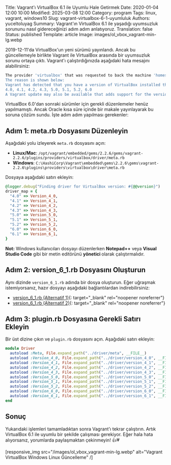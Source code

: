 Title: Vagrant'ı VirtualBox 6.1 ile Uyumlu Hale Getirmek
Date: 2020-01-04 12:00 10:00
Modified: 2025-03-08 12:00
Category: program
Tags: linux, vagrant, windows10
Slug: vagrant-virtualbox-6-1-uyumluluk
Authors: yuceltoluyag
Summary: Vagrant'ın VirtualBox 6.1 ile yaşadığı uyumsuzluk sorununu nasıl gidereceğinizi adım adım anlatıyoruz.
Translation: false
Status: published
Template: article
Image: images/ol_vbox_vagrant-min-lg.webp



2019-12-11'da VirtualBox'un yeni sürümü yayınlandı. Ancak bu güncellemeyle birlikte Vagrant ile VirtualBox arasında bir uyumsuzluk sorunu ortaya çıktı. Vagrant'ı çalıştırdığınızda aşağıdaki hata mesajını alabilirsiniz:

```bash
The provider 'virtualbox' that was requested to back the machine 'homestead' is reporting that it isn't usable on this system.
The reason is shown below:
Vagrant has detected that you have a version of VirtualBox installed that is not supported by this version of Vagrant. Please install one of the supported versions listed below to use Vagrant:
4.0, 4.1, 4.2, 4.3, 5.0, 5.1, 5.2, 6.0
A Vagrant update may also be available that adds support for the version you specified. Please check www.vagrantup.com/downloads.html to download the latest version.
```

VirtualBox 6.0'dan sonraki sürümler için gerekli düzenlemeler henüz yapılmamıştı. Ancak Oracle kısa süre içinde bir makale yayınlayarak bu soruna çözüm sundu. İşte adım adım yapılması gerekenler:

## Adım 1: meta.rb Dosyasını Düzenleyin

Aşağıdaki yolu izleyerek `meta.rb` dosyasını açın:

- **Linux/Mac**: `/opt/vagrant/embedded/gems/2.2.6/gems/vagrant-2.2.6/plugins/providers/virtualbox/driver/meta.rb`
- **Windows**: `C:\HashiCorp\Vagrant\embedded\gems\2.2.6\gems\vagrant-2.2.6\plugins\providers\virtualbox\driver\meta.rb`

Dosyaya aşağıdaki satırı ekleyin:

```ruby
@logger.debug("Finding driver for VirtualBox version: #{@@version}")
driver_map = {
  "4.0" => Version_4_0,
  "4.1" => Version_4_1,
  "4.2" => Version_4_2,
  "4.3" => Version_4_3,
  "5.0" => Version_5_0,
  "5.1" => Version_5_1,
  "5.2" => Version_5_2,
  "6.0" => Version_6_0,
  "6.1" => Version_6_1,
}
```

<div class="info-box important">
<b>Not:</b> Windows kullanıcıları dosyayı düzenlerken <b>Notepad++</b> veya <b>Visual Studio Code</b> gibi bir metin editörünü <b>yönetici </b>olarak çalıştırmalıdır.
</div>

## Adım 2: version_6_1.rb Dosyasını Oluşturun

Aynı dizinde `version_6_1.rb` adında bir dosya oluşturun. Eğer uğraşmak istemiyorsanız, hazır dosyayı aşağıdaki bağlantılardan indirebilirsiniz:

- [version_6_1.rb (Alternatif 1)](http://www.coter.net/upload/version_6_1.rb){: target="_blank" rel="noopener noreferrer"}
- [version_6_1.rb (Alternatif 2)](http://www.mediafire.com/file/wzq4l2xe6ul2dnw/version_6_1.rb/file){: target="_blank" rel="noopener noreferrer"}

## Adım 3: plugin.rb Dosyasına Gerekli Satırı Ekleyin

Bir üst dizine çıkın ve `plugin.rb` dosyasını açın. Aşağıdaki satırı ekleyin:

```ruby
module Driver
  autoload :Meta, File.expand_path("../driver/meta", __FILE__)
  autoload :Version_4_0, File.expand_path("../driver/version_4_0", __FILE__)
  autoload :Version_4_1, File.expand_path("../driver/version_4_1", __FILE__)
  autoload :Version_4_2, File.expand_path("../driver/version_4_2", __FILE__)
  autoload :Version_4_3, File.expand_path("../driver/version_4_3", __FILE__)
  autoload :Version_5_0, File.expand_path("../driver/version_5_0", __FILE__)
  autoload :Version_5_1, File.expand_path("../driver/version_5_1", __FILE__)
  autoload :Version_5_2, File.expand_path("../driver/version_5_2", __FILE__)
  autoload :Version_6_0, File.expand_path("../driver/version_6_0", __FILE__)
  autoload :Version_6_1, File.expand_path("../driver/version_6_1", __FILE__)
end
```

## Sonuç

Yukarıdaki işlemleri tamamladıktan sonra Vagrant'ı tekrar çalıştırın. Artık VirtualBox 6.1 ile uyumlu bir şekilde çalışması gerekiyor. Eğer hala hata alıyorsanız, yorumlarda paylaşmaktan çekinmeyin! 👍💗

[responsive_img src="/images/ol_vbox_vagrant-min-lg.webp" alt="Vagrant VirtualBox Windows Linux Güncelleme" /]